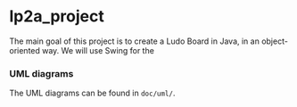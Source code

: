 # lp2a_project
The main goal of this project is to create a Ludo Board in Java, in an object-oriented way. We will use Swing for the 
### UML diagrams
The UML diagrams can be found in `doc/uml/`.